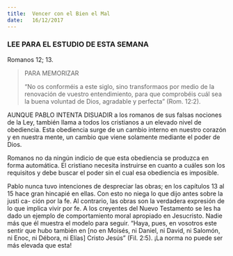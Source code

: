 ```yaml
---
title:  Vencer con el Bien el Mal
date:   16/12/2017
---
```


### LEE PARA EL ESTUDIO DE ESTA SEMANA
Romanos 12; 13. 

> <p>PARA MEMORIZAR</p>
> “No os conforméis a este siglo, sino transformaos por medio de la renovación de vuestro entendimiento, para que comprobéis cuál sea la buena voluntad de Dios, agradable y perfecta” (Rom. 12:2).

AUNQUE PABLO INTENTA DISUADIR a los romanos de sus falsas nociones de la Ley, también llama a todos los cristianos a un elevado nivel de obediencia. Esta obediencia surge de un cambio interno en nuestro corazón y en nuestra mente, un cambio que viene solamente mediante el poder de Dios.

Romanos no da ningún indicio de que esta obediencia se produzca en forma automática. El cristiano necesita instruirse en cuanto a cuáles son los requisitos y debe buscar el poder sin el cual esa obediencia es imposible.

Pablo nunca tuvo intenciones de despreciar las obras; en los capítulos 13 al 15 hace gran hincapié en ellas. Con esto no niega lo que dijo antes sobre la justi ca- ción por la fe. Al contrario, las obras son la verdadera expresión de lo que implica vivir por fe. A los creyentes del Nuevo Testamento se les ha dado un ejemplo de comportamiento moral apropiado en Jesucristo. Nadie más que él muestra el modelo para seguir. “Haya, pues, en vosotros este sentir que hubo también en [no en Moisés, ni Daniel, ni David, ni Salomón, ni Enoc, ni Débora, ni Elías] Cristo Jesús” (Fil. 2:5). ¡La norma no puede ser más elevada que esta!